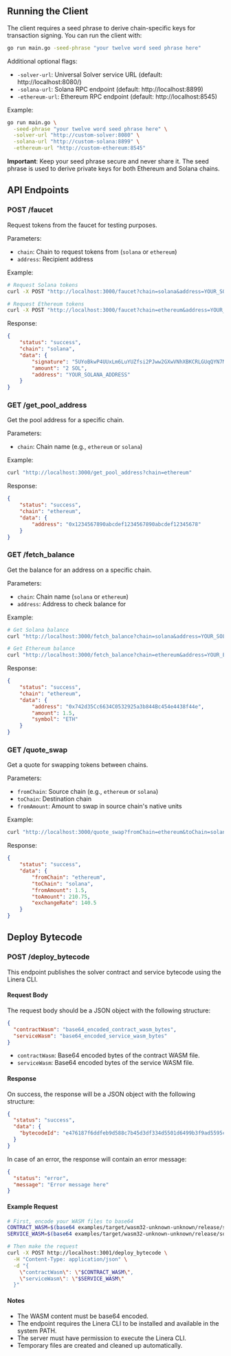 ## Running the Client

The client requires a seed phrase to derive chain-specific keys for transaction signing. You can run the client with:

```bash
go run main.go -seed-phrase "your twelve word seed phrase here"
```

Additional optional flags:
- `-solver-url`: Universal Solver service URL (default: http://localhost:8080/)
- `-solana-url`: Solana RPC endpoint (default: http://localhost:8899)
- `-ethereum-url`: Ethereum RPC endpoint (default: http://localhost:8545)

Example:
```bash
go run main.go \
  -seed-phrase "your twelve word seed phrase here" \
  -solver-url "http://custom-solver:8080" \
  -solana-url "http://custom-solana:8899" \
  -ethereum-url "http://custom-ethereum:8545"
```

**Important**: Keep your seed phrase secure and never share it. The seed phrase is used to derive private keys for both Ethereum and Solana chains.

## API Endpoints

### POST /faucet
Request tokens from the faucet for testing purposes.

Parameters:
- `chain`: Chain to request tokens from (`solana` or `ethereum`)
- `address`: Recipient address

Example:
```bash
# Request Solana tokens
curl -X POST "http://localhost:3000/faucet?chain=solana&address=YOUR_SOLANA_ADDRESS"

# Request Ethereum tokens
curl -X POST "http://localhost:3000/faucet?chain=ethereum&address=YOUR_ETH_ADDRESS"
```

Response:
```json
{
    "status": "success",
    "chain": "solana",
    "data": {
        "signature": "5UYoBkwP4UUxLm6LuYUZfsi2PJww2GXwVNhXBKCRLGUqQYN7MBHXBtxEgzqxH2Nf7FnQYYP2GNP3sABr82dhUv1D",
        "amount": "2 SOL",
        "address": "YOUR_SOLANA_ADDRESS"
    }
}
```

### GET /get_pool_address
Get the pool address for a specific chain.

Parameters:
- `chain`: Chain name (e.g., `ethereum` or `solana`)

Example:
```bash
curl "http://localhost:3000/get_pool_address?chain=ethereum"
```

Response:
```json
{
    "status": "success",
    "chain": "ethereum",
    "data": {
        "address": "0x1234567890abcdef1234567890abcdef12345678"
    }
}
```

### GET /fetch_balance
Get the balance for an address on a specific chain.

Parameters:
- `chain`: Chain name (`solana` or `ethereum`)
- `address`: Address to check balance for

Example:
```bash
# Get Solana balance
curl "http://localhost:3000/fetch_balance?chain=solana&address=YOUR_SOLANA_ADDRESS"

# Get Ethereum balance
curl "http://localhost:3000/fetch_balance?chain=ethereum&address=YOUR_ETH_ADDRESS"
```

Response:
```json
{
    "status": "success",
    "chain": "ethereum",
    "data": {
        "address": "0x742d35Cc6634C0532925a3b844Bc454e4438f44e",
        "amount": 1.5,
        "symbol": "ETH"
    }
}
```

### GET /quote_swap
Get a quote for swapping tokens between chains.

Parameters:
- `fromChain`: Source chain (e.g., `ethereum` or `solana`)
- `toChain`: Destination chain
- `fromAmount`: Amount to swap in source chain's native units

Example:
```bash
curl "http://localhost:3000/quote_swap?fromChain=ethereum&toChain=solana&fromAmount=1.5"
```

Response:
```json
{
    "status": "success",
    "data": {
        "fromChain": "ethereum",
        "toChain": "solana",
        "fromAmount": 1.5,
        "toAmount": 210.75,
        "exchangeRate": 140.5
    }
}
``` 

## Deploy Bytecode

### POST /deploy_bytecode

This endpoint publishes the solver contract and service bytecode using the Linera CLI.

#### Request Body

The request body should be a JSON object with the following structure:

```json
{
  "contractWasm": "base64_encoded_contract_wasm_bytes",
  "serviceWasm": "base64_encoded_service_wasm_bytes"
}
```

- `contractWasm`: Base64 encoded bytes of the contract WASM file.
- `serviceWasm`: Base64 encoded bytes of the service WASM file.

#### Response

On success, the response will be a JSON object with the following structure:

```json
{
  "status": "success",
  "data": {
    "bytecodeId": "e476187f6ddfeb9d588c7b45d3df334d5501d6499b3f9ad5595cae86cce16a65"
  }
}
```

In case of an error, the response will contain an error message:

```json
{
  "status": "error",
  "message": "Error message here"
}
```

#### Example Request

```bash
# First, encode your WASM files to base64
CONTRACT_WASM=$(base64 examples/target/wasm32-unknown-unknown/release/solver_contract.wasm)
SERVICE_WASM=$(base64 examples/target/wasm32-unknown-unknown/release/solver_service.wasm)

# Then make the request
curl -X POST http://localhost:3001/deploy_bytecode \
  -H "Content-Type: application/json" \
  -d "{
    \"contractWasm\": \"$CONTRACT_WASM\",
    \"serviceWasm\": \"$SERVICE_WASM\"
  }"
```

#### Notes

- The WASM content must be base64 encoded.
- The endpoint requires the Linera CLI to be installed and available in the system PATH.
- The server must have permission to execute the Linera CLI.
- Temporary files are created and cleaned up automatically.
